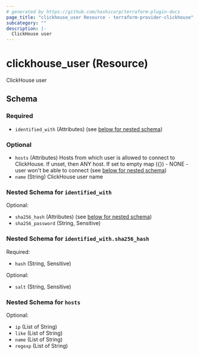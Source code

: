 ```yaml
---
# generated by https://github.com/hashicorp/terraform-plugin-docs
page_title: "clickhouse_user Resource - terraform-provider-clickhouse"
subcategory: ""
description: |-
  ClickHouse user
---
```


# clickhouse_user (Resource)

ClickHouse user



<!-- schema generated by tfplugindocs -->
## Schema

### Required

- `identified_with` (Attributes) (see [below for nested schema](#nestedatt--identified_with))

### Optional

- `hosts` (Attributes) Hosts from which user is allowed to connect to ClickHouse. If unset, then ANY host. If set to empty map ({}) - NONE - user won't be able to connect (see [below for nested schema](#nestedatt--hosts))
- `name` (String) ClickHouse user name

<a id="nestedatt--identified_with"></a>
### Nested Schema for `identified_with`

Optional:

- `sha256_hash` (Attributes) (see [below for nested schema](#nestedatt--identified_with--sha256_hash))
- `sha256_password` (String, Sensitive)

<a id="nestedatt--identified_with--sha256_hash"></a>
### Nested Schema for `identified_with.sha256_hash`

Required:

- `hash` (String, Sensitive)

Optional:

- `salt` (String, Sensitive)



<a id="nestedatt--hosts"></a>
### Nested Schema for `hosts`

Optional:

- `ip` (List of String)
- `like` (List of String)
- `name` (List of String)
- `regexp` (List of String)


